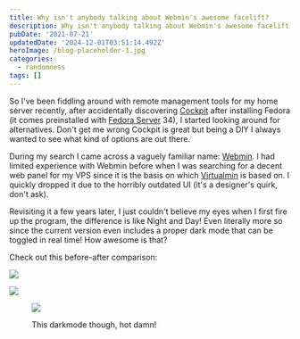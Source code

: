 ```yaml
---
title: Why isn't anybody talking about Webmin's awesome facelift?
description: Why isn't anybody talking about Webmin's awesome facelift?
pubDate: '2021-07-21'
updatedDate: '2024-12-01T03:51:14.492Z'
heroImage: /blog-placeholder-1.jpg
categories:
  - randomness
tags: []
---
```


So I've been fiddling around with remote management tools for my home server recently, after accidentally discovering [Cockpit](https://cockpit-project.org/) after installing Fedora (it comes preinstalled with [Fedora Server](https://getfedora.org/en/server/) 34), I started looking around for alternatives. Don't get me wrong Cockpit is great but being a DIY I always wanted to see what kind of options are out there.

During my search I came across a vaguely familiar name: [Webmin](https://www.webmin.com/). I had limited experience with Webmin before when I was searching for a decent web panel for my VPS since it is the basis on which [Virtualmin](https://www.virtualmin.com/) is based on. I quickly dropped it due to the horribly outdated UI (it's a designer's quirk, don't ask).

Revisiting it a few years later, I just couldn't believe my eyes when I first fire up the program, the difference is like Night and Day! Even literally more so since the current version even includes a proper dark mode that can be toggled in real time! How awesome is that?

Check out this before-after comparison:

![](/blog-placeholder-2.jpg)

![](/blog-placeholder-5.jpg)

<figure>

![](/blog-placeholder-2.jpg)

<figcaption>

This darkmode though, hot damn!

</figcaption>

</figure>
